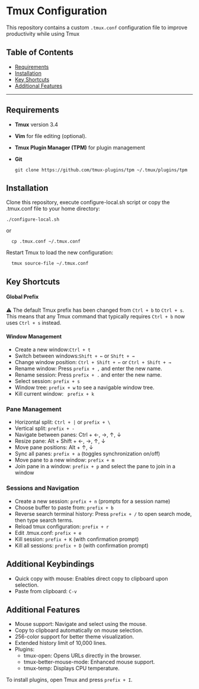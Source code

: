 # Tmux Configuration

This repository contains a custom `.tmux.conf` configuration file to improve productivity while using Tmux

## Table of Contents

- [Requirements](#requirements)
- [Installation](#installation)
- [Key Shortcuts](#key-shortcuts)
- [Additional Features](#additional-features)

---

## Requirements

- **Tmux** version 3.4
- **Vim** for file editing (optional).
- **Tmux Plugin Manager (TPM)** for plugin management
- **Git**

  ```
  git clone https://github.com/tmux-plugins/tpm ~/.tmux/plugins/tpm
  ```

## Installation

  Clone this repository, execute configure-local.sh script or copy the .tmux.conf file to your home directory:

  ```
  ./configure-local.sh
  ```
  
  or 

  ```
    cp .tmux.conf ~/.tmux.conf
  ```

Restart Tmux to load the new configuration:

  ```
    tmux source-file ~/.tmux.conf
  ```

## Key Shortcuts

#### Global Prefix

⚠️ The default Tmux prefix has been changed from `Ctrl + b` to `Ctrl + s`. This means that any Tmux command that typically requires `Ctrl + b` now uses `Ctrl + s` instead.

#### Window Management

  - Create a new window:`Ctrl + t`
  - Switch between windows:`Shift + ←` or `Shift + →`
  - Change window position: `Ctrl + Shift + ←` or `Ctrl + Shift + →` 
  - Rename window: Press `prefix + ,` and enter the new name.
  - Rename session: Press `prefix + .` and enter the new name.
  - Select session: `prefix + s`
  - Window tree: `prefix + w` to see a navigable window tree.
  - Kill current window: ` prefix + k`

### Pane Management

  - Horizontal split: `Ctrl + |` or `prefix + \`
  - Vertical split: `prefix + -`
  - Navigate between panes: Ctrl + ←, →, ↑, ↓
  - Resize pane: Alt + Shift + ←, →, ↑, ↓
  - Move pane positions: Alt + ↑, ↓
  - Sync all panes: `prefix + a` (toggles synchronization on/off)
  - Move pane to a new window: `prefix + m`
  - Join pane in a window: `prefix + p` and select the pane to join in a window

### Sessions and Navigation

  - Create a new session: `prefix + n` (prompts for a session name)
  - Choose buffer to paste from: `prefix + b`
  - Reverse search terminal history: Press `prefix + /` to open search mode, then type search terms.
  - Reload tmux configuration: `prefix + r`
  - Edit .tmux.conf: `prefix + e`
  - Kill session: `prefix + K` (with confirmation prompt)
  - Kill all sessions: `prefix + D` (with confirmation prompt)

## Additional Keybindings

  - Quick copy with mouse: Enables direct copy to clipboard upon selection.
  - Paste from clipboard: `C-v`

## Additional Features

- Mouse support: Navigate and select using the mouse.
- Copy to clipboard automatically on mouse selection.
- 256-color support for better theme visualization.
- Extended history limit of 10,000 lines.
- Plugins:
  - tmux-open: Opens URLs directly in the browser.
  - tmux-better-mouse-mode: Enhanced mouse support.
  - tmux-temp: Displays CPU temperature.

To install plugins, open Tmux and press `prefix + I`.


